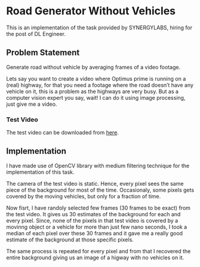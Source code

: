 # Road Generator Without Vehicles
This is an implementation of the task provided by SYNERGYLABS, hiring for the post of DL Engineer.

## Problem Statement
Generate road without vehicle by averaging frames of a video footage.

Lets say you want to create a video where Optimus prime is running on a (real) highway, for
that you need a footage where the road doesn’t have any vehicle on it, this is a problem as
the highways are very busy. But as a computer vision expert you say, wait! I can do it using
image processing, just give me a video.

### Test Video
The test video can be downloaded from [here](https://drive.google.com/file/d/1il2yWyr7-t9XfG1nDVL7QlfmnmNDf_9I/view).

## Implementation
I have made use of OpenCV library with medium filtering technique for the implementation of this task.

The camera of the test video is static. Hence, every pixel sees the same piece of the background for most of the time. Occasionaly, some pixels gets covered by the moving vehicles, but only for a fraction of time.

Now fisrt, I have randoly selected few frames (30 frames to be exact) from the test video. It gives us 30 estimates of the background for each and every pixel. Since, none of the pixels in that test video is covered by a movinng object or a vehicle for more than just few nano seconds, I took a median of each pixel over these 30 frames and it gave me a really good estimate of the background at those specific pixels.

The same process is repeated for every pixel and from that I recovered the entire background giving us an image of a higway with no vehicles on it.
